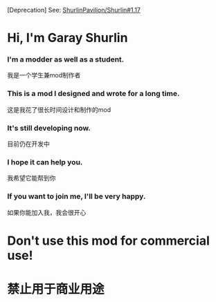 [Deprecation] See: [ShurlinPavilion/Shurlin#1.17](https://github.com/ShurlinPavilion/Shurlin/branch/1.17)

# Hi, I'm Garay Shurlin

### I'm a modder as well as a student.
我是一个学生兼mod制作者
### This is a mod I designed and wrote for a long time.
这是我花了很长时间设计和制作的mod
### It's still developing now.
目前仍在开发中
### I hope it can help you.
我希望它能帮到你
### If you want to join me, I'll be very happy.
如果你能加入我，我会很开心

# Don't use this mod for commercial use!
# 禁止用于商业用途

